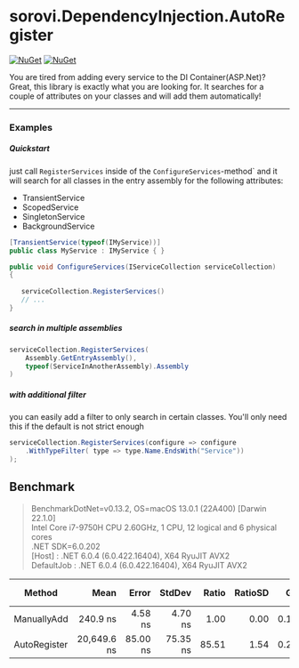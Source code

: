 # sorovi.DependencyInjection.AutoRegister

[![NuGet](https://img.shields.io/nuget/v/sorovi.DependencyInjection.AutoRegister.svg?style=flat-square)](https://www.nuget.org/packages/sorovi.DependencyInjection.AutoRegister/)
[![NuGet](https://img.shields.io/nuget/dt/sorovi.DependencyInjection.AutoRegister.svg?style=flat-square)](https://www.nuget.org/packages/sorovi.DependencyInjection.AutoRegister/)

You are tired from adding every service to the DI Container(ASP.Net)? Great, this library is exactly what you are looking for. It searches for a couple of attributes on your classes and will add them automatically!


---

### Examples

##### Quickstart

just call `RegisterServices` inside of the `ConfigureServices`-method` and it will search for all classes in the entry assembly for the following attributes:

- TransientService
- ScopedService
- SingletonService
- BackgroundService

```csharp
[TransientService(typeof(IMyService))]
public class MyService : IMyService { }
```

```csharp
public void ConfigureServices(IServiceCollection serviceCollection)
{
   
   serviceCollection.RegisterServices()
   // ...
}
```

##### search in multiple assemblies

```csharp   
serviceCollection.RegisterServices(
    Assembly.GetEntryAssembly(),
    typeof(ServiceInAnotherAssembly).Assembly
)
```

##### with additional filter

you can easily add a filter to only search in certain classes. You'll only need this if the default is not strict enough

```csharp   
serviceCollection.RegisterServices(configure => configure
    .WithTypeFilter( type => type.Name.EndsWith("Service"))
);
```

## Benchmark

> BenchmarkDotNet=v0.13.2, OS=macOS 13.0.1 (22A400) [Darwin 22.1.0]  
> Intel Core i7-9750H CPU 2.60GHz, 1 CPU, 12 logical and 6 physical cores  
> .NET SDK=6.0.202  
> [Host]     : .NET 6.0.4 (6.0.422.16404), X64 RyuJIT AVX2  
> DefaultJob : .NET 6.0.4 (6.0.422.16404), X64 RyuJIT AVX2

|       Method |       Mean |   Error   |  StdDev  | Ratio | RatioSD |   Gen0 | Allocated | Alloc Ratio |
|------------- |------------:|---------:|---------:|------:|--------:|-------:|----------:|------------:|
|  ManuallyAdd |    240.9 ns |  4.58 ns |  4.70 ns |  1.00 |    0.00 | 0.1032 |    648 B  |        1.00 |
| AutoRegister | 20,649.6 ns | 85.00 ns | 75.35 ns | 85.51 |    1.54 | 0.2441 |   1617 B  |        2.50 |